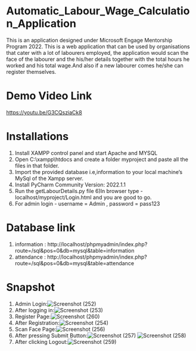 # Automatic_Labour_Wage_Calculation_Application
This is an application designed under Microsoft Engage Mentorship Program 2022. This is a web application that can be used by organisations that cater with a lot of labourers employed, the application would scan the face of the labourer and the his/her details together with the total hours he worked and his total wage.And also if  a new labourer comes he/she can register themselves.
# Demo Video Link
https://youtu.be/G3CQsziaCk8
# Installations
1) Install XAMPP control panel and start Apache and MYSQL 
2) Open C:\xampp\htdocs and create a folder myproject and paste all the files in that folder.
3) Import the provided database i.e,information to your local machine’s MySql of the Xampp server.
4) Install PyCharm Community Version: 2022.1.1
5) Run the getLabourDetails.py file
6)In browser type - localhost/myproject/Login.html and you are good to go.
7) For admin login - username = Admin , password = pass123
# Database link
1) information : http://localhost/phpmyadmin/index.php?route=/sql&pos=0&db=mysql&table=information
2) attendance : http://localhost/phpmyadmin/index.php?route=/sql&pos=0&db=mysql&table=attendance
# Snapshot 
1) Admin Login:![Screenshot (252)](https://user-images.githubusercontent.com/95583123/170882921-e3779d5d-2a2c-472b-ab09-1e9ed47508a8.png)
2) After logging in:![Screenshot (253)](https://user-images.githubusercontent.com/95583123/170882968-9628fd4f-4010-4b0d-9b66-846b313414e9.png)
3) Register Page:![Screenshot (260)](https://user-images.githubusercontent.com/95583123/170883162-b3a2ee6b-b81d-4630-be64-08a51eef40c2.png)
4) After Registration:![Screenshot (254)](https://user-images.githubusercontent.com/95583123/170883035-f9aad5e9-5690-4a99-b1d8-b60cb334a2f7.png)
5) Scan Face Page:![Screenshot (256)](https://user-images.githubusercontent.com/95583123/170883072-9bb02701-6f00-4e62-adb1-12a309da4d7a.png)
6) After pressing Submit Button:![Screenshot (257)](https://user-images.githubusercontent.com/95583123/170883101-9032850a-204e-4297-b769-968137e24555.png)
![Screenshot (258)](https://user-images.githubusercontent.com/95583123/170883110-10957f72-4d6b-468e-a0a9-56a8c151c634.png)
7) After clicking Logout:![Screenshot (259)](https://user-images.githubusercontent.com/95583123/170883146-7798f2cc-32d3-4ced-a4fc-bdbf49d06dea.png)
 

